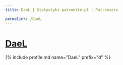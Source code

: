 ```yaml
---
title: DaeL | Statystyki patronite.pl | Patromierz

permalink: /DaeL
---
```


# [DaeL](https://patronite.pl/DaeL)

{% include profile.md name="DaeL" prefix="d" %}
